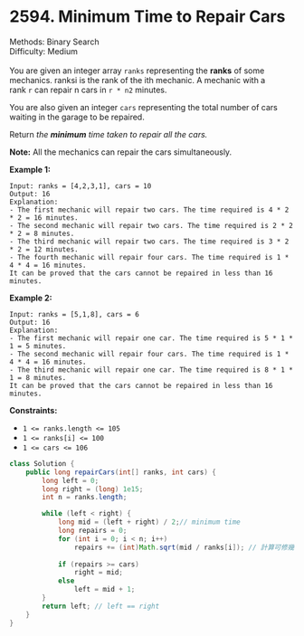 # 2594. Minimum Time to Repair Cars  

  Methods: Binary Search </br> Difficulty: Medium </br> </br>You are given an integer array `ranks` representing the **ranks** of some mechanics. ranksi is the rank of the ith mechanic. A mechanic with a rank `r` can repair n cars in `r * n2` minutes.

You are also given an integer `cars` representing the total number of cars waiting in the garage to be repaired.

Return *the ****minimum**** time taken to repair all the cars.*

**Note:** All the mechanics can repair the cars simultaneously.

**Example 1:**

```plain text
Input: ranks = [4,2,3,1], cars = 10
Output: 16
Explanation:
- The first mechanic will repair two cars. The time required is 4 * 2 * 2 = 16 minutes.
- The second mechanic will repair two cars. The time required is 2 * 2 * 2 = 8 minutes.
- The third mechanic will repair two cars. The time required is 3 * 2 * 2 = 12 minutes.
- The fourth mechanic will repair four cars. The time required is 1 * 4 * 4 = 16 minutes.
It can be proved that the cars cannot be repaired in less than 16 minutes.
```

**Example 2:**

```plain text
Input: ranks = [5,1,8], cars = 6
Output: 16
Explanation:
- The first mechanic will repair one car. The time required is 5 * 1 * 1 = 5 minutes.
- The second mechanic will repair four cars. The time required is 1 * 4 * 4 = 16 minutes.
- The third mechanic will repair one car. The time required is 8 * 1 * 1 = 8 minutes.
It can be proved that the cars cannot be repaired in less than 16 minutes.
```

**Constraints:**

- `1 <= ranks.length <= 105`
- `1 <= ranks[i] <= 100`
- `1 <= cars <= 106`
```java
class Solution {
    public long repairCars(int[] ranks, int cars) {
        long left = 0;
        long right = (long) 1e15;
        int n = ranks.length;

        while (left < right) {
            long mid = (left + right) / 2;// minimum time
            long repairs = 0;
            for (int i = 0; i < n; i++) 
                repairs += (int)Math.sqrt(mid / ranks[i]); // 計算可修幾輛
            
            if (repairs >= cars)
                right = mid;
            else
                left = mid + 1;
        }
        return left; // left == right
    }
}
```

